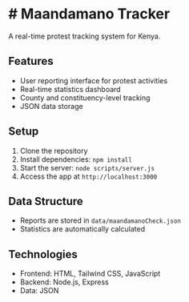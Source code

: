 # # Maandamano Tracker

A real-time protest tracking system for Kenya.

## Features
- User reporting interface for protest activities
- Real-time statistics dashboard
- County and constituency-level tracking
- JSON data storage

## Setup
1. Clone the repository
2. Install dependencies: `npm install`
3. Start the server: `node scripts/server.js`
4. Access the app at `http://localhost:3000`

## Data Structure
- Reports are stored in `data/maandamanoCheck.json`
- Statistics are automatically calculated

## Technologies
- Frontend: HTML, Tailwind CSS, JavaScript
- Backend: Node.js, Express
- Data: JSON